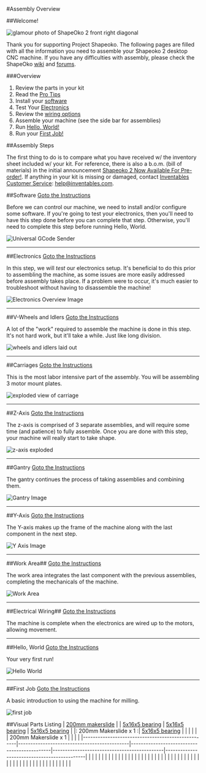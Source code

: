 #Assembly Overview

##Welcome!

![glamour photo of ShapeOko 2 front right diagonal](tPictures/shapeoko_2.jpg)

Thank you for supporting Project Shapeoko. The following pages are filled with all the information you need to assemble your Shapeoko 2 desktop CNC machine.  If you have any difficulties with assembly, please check the ShapeOko [wiki](http://www.shapeoko.com/wiki) and [forums](http://www.shapeoko.com/forum/index.php).

###Overview

1. Review the parts in your kit
2. Read the [Pro Tips](tips.html)
3. Install your [software](software.html)
4. Test Your [Electronics](electronics.html)
5. Review the [wiring options](wiring.html)
6. Assemble your machine (see the side bar for assemblies)
7. Run [Hello, World!](helloworld.html)
8. Run your [First Job!](firstjob.html)


##Assembly Steps

The first thing to do is to compare what you have received w/ the inventory sheet included w/ your kit. For reference, there is also a b.o.m. (bill of materials) in the initial announcement [Shapeoko 2 Now Available For Pre-order!](http://blog.inventables.com/2013/10/shapeoko-2-now-available-for-preorder.html). If anything in your kit is missing or damaged, contact [Inventables Customer Service](https://www.inventables.com/about): [help@inventables.com](mailto:help@inventables.com).

##Software
[Goto the Instructions](software.html)

Before we can control our machine, we need to install and/or configure some software. If you're going to test your electronics, then you'll need to have this step done before you can complete that step. Otherwise, you'll need to complete this step before running Hello, World. 

![Universal GCode Sender](helloworld/ugs1_4.png)

---

##Electronics
[Goto the Instructions](electronics.html)

In this step, we will *test* our electronics setup. It's beneficial to do this prior to assembling the machine, as some issues are more easily addressed before assembly takes place. If a problem were to occur, it's much easier to troubleshoot without having to disassemble the machine!

![Electronics Overview Image](tPictures/so_electronics_parts_4.jpg)

---



##V-Wheels and Idlers
[Goto the Instructions](wheels.html)

A lot of the "work" required to assemble the machine is done in this step. It's not hard work, but it'll take a while. Just like long division.

![wheels and idlers laid out](tPictures/so_vw_iw_parts_4.jpg)

---

##Carriages
[Goto the Instructions](carriages.html)

This is the most labor intensive part of the assembly. You will be assembling 3 motor mount plates.

![exploded view of carriage](tPictures/so_motor_mount_carriages_parts_4.jpg)

---

##Z-Axis
[Goto the Instructions](zaxis.html)

The z-axis is comprised of 3 separate assemblies, and will require some time (and patience) to fully assemble. Once you are done with this step, your machine will really start to take shape. 

![z-axis exploded](tPictures/so_z_axis_parts_4.jpg)

---

##Gantry
[Goto the Instructions](gantry.html)

The gantry continues the process of taking assemblies and combining them.

![Gantry Image](tPictures/so_gantry_parts_4.jpg)

---

##Y-Axis
[Goto the Instructions](yaxis.html)

The Y-axis makes up the frame of the machine along with the last component in the next step.

![Y Axis Image](tPictures/so_y_axis_rail_parts_4.jpg)

---

##Work Area##
[Goto the Instructions](workarea.html)

The work area integrates the last component with the previous assemblies, completing the mechanicals of the machine.

![Work Area](tPictures/so_waste_board_parts_4.jpg)

---

##Electrical Wiring##
[Goto the Instructions](wiring.html)

The machine is complete when the electronics are wired up to the motors, allowing movement.

---

##Hello, World
[Goto the Instructions](helloworld.html)

Your very first run! 

![Hello World](helloworld/ugs_visualize_4.png)

---

##First Job
[Goto the Instructions](firstjob.html)

A basic introduction to using the machine for milling.

![first job](firstjob/mc_export_4.png)


##Visual Parts Listing
| [200mm makerslide](content/sketches/25142-07.png) |                                             | [5x16x5 bearing](content/sketches/25196-01) | [5x16x5 bearing](content/sketches/25196-01) | [5x16x5 bearing](content/sketches/25196-01) |
|:               200mm Makerslide x 1              :| [5x16x5 bearing](content/sketches/25196-01) |                                             |                                             |                                             |
|                                                   | 200mm Makerslide x 1                        |                                             |                                             |                                             |
|---------------------------------------------------|---------------------------------------------|---------------------------------------------|---------------------------------------------|---------------------------------------------|
|                                                   |                                             |                                             |                                             |                                             |
|                                                   |                                             |                                             |                                             |                                             |
|                                                   |                                             |                                             |                                             |                                             |
|                                                   |                                             |                                             |                                             |                                             |
|                                                   |                                             |                                             |                                             |                                             |
|                                                   |                                             |                                             |                                             |                                             |
|                                                   |                                             |                                             |                                             |                                             |
|                                                   |                                             |                                             |                                             |                                             |
|                                                   |                                             |                                             |                                             |                                             |